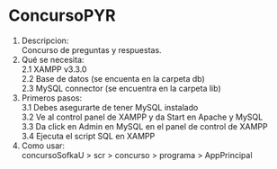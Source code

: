 # ConcursoPYR
1. Descripcion:<br/>
Concurso de preguntas y respuestas.<br/>
2. Qué se necesita:<br/>
2.1 XAMPP v3.3.0 <br/>
2.2 Base de datos (se encuenta en la carpeta db)<br/>
2.3 MySQL connector (se encuentra en la carpeta lib)<br/>
3. Primeros pasos:<br/>
3.1 Debes asegurarte de tener MySQL instalado<br/>
3.2 Ve al control panel de XAMPP y da Start en Apache y MySQL<br/>
3.3 Da click en Admin en MySQL en el panel de control de XAMPP<br/>
3.4 Ejecuta el script SQL en XAMPP<br/>
4. Como usar:<br/>
concursoSofkaU > scr > concurso > programa > AppPrincipal
